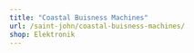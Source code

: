 ```yaml
---
title: "Coastal Buisness Machines"
url: /saint-john/coastal-buisness-machines/
shop: Elektronik
---
```

